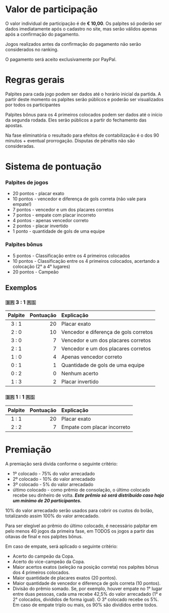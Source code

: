 # Valor de participação

O valor individual de participação é de **€ 10,00**. Os palpites só poderão ser dados imediatamente após o cadastro no site, mas serão válidos apenas após a confirmação do pagamento.

Jogos realizados antes da confirmação do pagamento não serão considerados no ranking.

O pagamento será aceito exclusivamente por PayPal.

# Regras gerais

Palpites para cada jogo podem ser dados até o horário inicial da partida. A partir deste momento os palpites serão públicos e poderão ser visualizados por todos os participantes

Palpites bônus para os 4 primeiros colocados podem ser dados até o início da segunda rodada. Eles serão públicos a partir do fechamento das apostas.

Na fase eliminatória o resultado para efeitos de contabilização é o dos 90 minutos + eventual prorrogação. Disputas de pênaltis não são consideradas.

# Sistema de pontuação

### Palpites de jogos

- 20 pontos - placar exato
- 10 pontos - vencedor e diferença de gols correta (não vale para empate!)
- 7 pontos - vencedor e um dos placares corretos
- 7 pontos - empate com placar incorreto
- 4 pontos - apenas vencedor correto
- 2 pontos - placar invertido
- 1 ponto - quantidade de gols de uma equipe

### Palpites bônus

- 5 pontos - Classificação entre os 4 primeiros colocados
- 10 pontos - Classificação entre os 4 primeiros colocados, acertando a colocação (2° a 4° lugares)
- 20 pontos - Campeão

## Exemplos

### 🇧🇷 3 : 1 🇷🇸

| **Palpite** | **Pontuação** | **Explicação**                        |
| :---------: | ------------: | :------------------------------------ |
|    3 : 1    |            20 | Placar exato                          |
|    2 : 0    |            10 | Vencedor e diferença de gols corretos |
|    3 : 0    |             7 | Vencedor e um dos placares corretos   |
|    2 : 1    |             7 | Vencedor e um dos placares corretos   |
|    1 : 0    |             4 | Apenas vencedor correto               |
|    0 : 1    |             1 | Quantidade de gols de uma equipe      |
|    0 : 2    |             0 | Nenhum acerto                         |
|    1 : 3    |             2 | Placar invertido                      |

### 🇧🇷 1 : 1 🇷🇸

| **Palpite** | **Pontuação** | **Explicação**              |
| :---------: | ------------: | :-------------------------- |
|    1 : 1    |            20 | Placar exato                |
|    2 : 2    |             7 | Empate com placar incorreto |

# Premiação

A premiação será divida conforme o seguinte critério:<br />

- 1º colocado - 75% do valor arrecadado
- 2º colocado - 10% do valor arrecadado
- 3º colocado - 5% do valor arrecadado
- último colocado - como prêmio de consolação, o último colocado recebe seu dinheiro de volta. **_Este prêmio só será distribuído caso haja um mínimo de 20 participantes._**

10% do valor arrecadado serão usados para cobrir os custos do bolão, totalizando assim 100% do valor arrecadado.

Para ser elegível ao prêmio do último colocado, é necessário palpitar em pelo menos 40 jogos da primeira fase, em TODOS os jogos a partir das oitavas de final e nos palpites bônus.

Em caso de empate, será aplicado o seguinte critério:

- Acerto do campeão da Copa.
- Acerto do vice-campeão da Copa.
- Maior acertos exatos (seleção na posição correta) nos palpites bônus dos 4 primeiros colocados.
- Maior quantidade de placares exatos (20 pontos).
- Maior quantidade de vencedor e diferença de gols correta (10 pontos).
- Divisão do prêmio somado. Se, por exemplo, houver empate no 1° lugar entre duas pessoas, cada uma recebe 42,5% do valor arrecadado (1° e 2° colocados, divididos de forma igual). O 3° colocado recebe os 5%. Em caso de empate triplo ou mais, os 90% são divididos entre todos.
